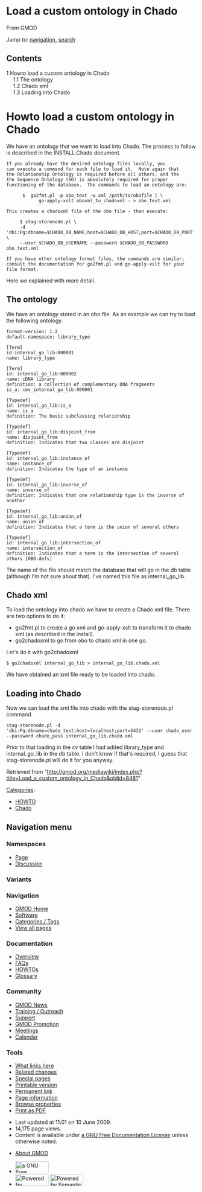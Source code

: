 <div id="mw-page-base" class="noprint">

</div>

<div id="mw-head-base" class="noprint">

</div>

<div id="content" class="mw-body" role="main">

<span id="top"></span>

<div id="mw-js-message" style="display:none;">

</div>



# <span dir="auto">Load a custom ontology in Chado</span>

<div id="bodyContent">

<div id="siteSub">

From GMOD

</div>

<div id="contentSub">

</div>

<div id="jump-to-nav" class="mw-jump">

Jump to: [navigation](#mw-navigation), [search](#p-search)

</div>

<div id="mw-content-text" class="mw-content-ltr" lang="en" dir="ltr">

<div id="toc" class="toc">

<div id="toctitle">

## Contents

</div>

- [<span class="tocnumber">1</span> <span class="toctext">Howto load a
  custom ontology in
  Chado</span>](#Howto_load_a_custom_ontology_in_Chado)
  - [<span class="tocnumber">1.1</span> <span class="toctext">The
    ontology</span>](#The_ontology)
  - [<span class="tocnumber">1.2</span> <span class="toctext">Chado
    xml</span>](#Chado_xml)
  - [<span class="tocnumber">1.3</span> <span class="toctext">Loading
    into Chado</span>](#Loading_into_Chado)

</div>

# <span id="Howto_load_a_custom_ontology_in_Chado" class="mw-headline">Howto load a custom ontology in Chado</span>

We have an ontology that we want to load into Chado. The process to
follow is described in the INSTALL.Chado document.

    If you already have the desired ontology files locally, you
    can execute a command for each file to load it.  Note again that
    the Relationship Ontology is required before all others, and the
    the Sequence Ontology (SO) is absolutely required for proper
    functioning of the database.  The commands to load an ontology are:

          $  go2fmt.pl -p obo_text -w xml /path/to/obofile | \
                go-apply-xslt oboxml_to_chadoxml - > obo_text.xml

    This creates a chadoxml file of the obo file - then execute:

         $ stag-storenode.pl \
         -d 'dbi:Pg:dbname=$CHADO_DB_NAME;host=$CHADO_DB_HOST;port=$CHADO_DB_PORT' \
         --user $CHADO_DB_USERNAME --password $CHADO_DB_PASSWORD obo_text.xml

    If you have other ontology format files, the commands are similar;
    consult the documentation for go2fmt.pl and go-apply-xslt for your
    file format.

Here we explained with more detail.

## <span id="The_ontology" class="mw-headline">The ontology</span>

We have an ontology stored in an obo file. As an example we can try to
load the following ontology.

    format-version: 1.2
    default-namespace: library_type

    [Term]
    id:internal_go_lib:000001
    name: library_type

    [Term]
    id: internal_go_lib:000002
    name: cDNA library
    definition: a collection of complementary DNA fragments
    is_a: cmv_internal_go_lib:000001

    [Typedef]
    id: internal_go_lib:is_a
    name: is_a
    definition: The basic subclassing relationship

    [Typedef]
    id: internal_go_lib:disjoint_from
    name: disjoint_from
    definition: Indicates that two classes are disjoint

    [Typedef]
    id: internal_go_lib:instance_of
    name: instance_of
    definition: Indicates the type of an instance

    [Typedef]
    id: internal_go_lib:inverse_of
    name: inverse_of
    definition: Indicates that one relationship type is the inverse of another

    [Typedef]
    id: internal_go_lib:union_of
    name: union_of
    definition: Indicates that a term is the union of several others

    [Typedef]
    id: internal_go_lib:intersection_of
    name: intersection_of
    definition: Indicates that a term is the intersection of several others [OBO:defs]

  
The name of the file should match the database that will go in the db
table (although I'm not sure about that). I've named this file as
internal_go_lib.

## <span id="Chado_xml" class="mw-headline">Chado xml</span>

To load the ontology into chado we have to create a Chado xml file.
There are two options to do it:

- go2fmt.pl to create a go xml and go-apply-xslt to transform it to
  chado xml (as described in the install).
- go2chadoxml to go from obo to chado xml in one go.

Let's do it with go2chadoxml

    $ go2chadoxml internal_go_lib > internal_go_lib.chado.xml

We have obtained an xml file ready to be loaded into chado.

## <span id="Loading_into_Chado" class="mw-headline">Loading into Chado</span>

Now we can load the xml file into chado with the stag-storenode.pl
command.

    stag-storenode.pl -d 'dbi:Pg:dbname=chado_test;host=localhost;port=5432' --user chado_user --password chado_pass internal_go_lib.chado.xml

Prior to that loading in the cv table I had added library_type and
internal_go_lib in the db table. I don't know if that's required, I
guess that stag-storenode.pl will do it for you anyway.

</div>

<div class="printfooter">

Retrieved from
"<http://gmod.org/mediawiki/index.php?title=Load_a_custom_ontology_in_Chado&oldid=8481>"

</div>

<div id="catlinks" class="catlinks">

<div id="mw-normal-catlinks" class="mw-normal-catlinks">

[Categories](Special:Categories "Special:Categories"):

- [HOWTO](Category:HOWTO "Category:HOWTO")
- [Chado](Category:Chado "Category:Chado")

</div>

</div>

<div class="visualClear">

</div>

</div>

</div>

<div id="mw-navigation">

## Navigation menu

<div id="mw-head">



<div id="left-navigation">

<div id="p-namespaces" class="vectorTabs" role="navigation"
aria-labelledby="p-namespaces-label">

### Namespaces

- <span id="ca-nstab-main"><a href="Load_a_custom_ontology_in_Chado" accesskey="c"
  title="View the content page [c]">Page</a></span>
- <span id="ca-talk"><a
  href="http://gmod.org/mediawiki/index.php?title=Talk:Load_a_custom_ontology_in_Chado&amp;action=edit&amp;redlink=1"
  accesskey="t"
  title="Discussion about the content page [t]">Discussion</a></span>

</div>

<div id="p-variants" class="vectorMenu emptyPortlet" role="navigation"
aria-labelledby="p-variants-label">

### 

### Variants[](#)

<div class="menu">

</div>

</div>

</div>

<div id="right-navigation">





</div>



</div>

</div>

</div>

<div id="mw-panel">

<div id="p-logo" role="banner">

<a href="Main_Page"
style="background-image: url(../images/GMOD-cogs.png);"
title="Visit the main page"></a>

</div>

<div id="p-Navigation" class="portal" role="navigation"
aria-labelledby="p-Navigation-label">

### Navigation

<div class="body">

- <span id="n-GMOD-Home">[GMOD Home](Main_Page)</span>
- <span id="n-Software">[Software](GMOD_Components)</span>
- <span id="n-Categories-.2F-Tags">[Categories /
  Tags](Categories)</span>
- <span id="n-View-all-pages">[View all pages](Special:AllPages)</span>

</div>

</div>

<div id="p-Documentation" class="portal" role="navigation"
aria-labelledby="p-Documentation-label">

### Documentation

<div class="body">

- <span id="n-Overview">[Overview](Overview)</span>
- <span id="n-FAQs">[FAQs](Category:FAQ)</span>
- <span id="n-HOWTOs">[HOWTOs](Category:HOWTO)</span>
- <span id="n-Glossary">[Glossary](Glossary)</span>

</div>

</div>

<div id="p-Community" class="portal" role="navigation"
aria-labelledby="p-Community-label">

### Community

<div class="body">

- <span id="n-GMOD-News">[GMOD News](GMOD_News)</span>
- <span id="n-Training-.2F-Outreach">[Training /
  Outreach](Training_and_Outreach)</span>
- <span id="n-Support">[Support](Support)</span>
- <span id="n-GMOD-Promotion">[GMOD Promotion](GMOD_Promotion)</span>
- <span id="n-Meetings">[Meetings](Meetings)</span>
- <span id="n-Calendar">[Calendar](Calendar)</span>

</div>

</div>

<div id="p-tb" class="portal" role="navigation"
aria-labelledby="p-tb-label">

### Tools

<div class="body">

- <span id="t-whatlinkshere"><a href="Special:WhatLinksHere/Load_a_custom_ontology_in_Chado"
  accesskey="j" title="A list of all wiki pages that link here [j]">What
  links here</a></span>
- <span id="t-recentchangeslinked"><a href="Special:RecentChangesLinked/Load_a_custom_ontology_in_Chado"
  accesskey="k"
  title="Recent changes in pages linked from this page [k]">Related
  changes</a></span>
- <span id="t-specialpages"><a href="Special:SpecialPages" accesskey="q"
  title="A list of all special pages [q]">Special pages</a></span>
- <span id="t-print"><a
  href="http://gmod.org/mediawiki/index.php?title=Load_a_custom_ontology_in_Chado&amp;printable=yes"
  rel="alternate" accesskey="p"
  title="Printable version of this page [p]">Printable version</a></span>
- <span id="t-permalink">[Permanent
  link](http://gmod.org/mediawiki/index.php?title=Load_a_custom_ontology_in_Chado&oldid=8481 "Permanent link to this revision of the page")</span>
- <span id="t-info">[Page
  information](http://gmod.org/mediawiki/index.php?title=Load_a_custom_ontology_in_Chado&action=info)</span>
- <span id="t-smwbrowselink"><a href="Special:Browse/Load_a_custom_ontology_in_Chado"
  rel="smw-browse">Browse properties</a></span>
- <span id="t-pdf">[Print as
  PDF](http://gmod.org/mediawiki/index.php?title=Special:PdfPrint&page=Load_a_custom_ontology_in_Chado)</span>

</div>

</div>

</div>

</div>

<div id="footer" role="contentinfo">

- <span id="footer-info-lastmod">Last updated at 11:01 on 10 June
  2009.</span>
- <span id="footer-info-viewcount">14,175 page views.</span>
- <span id="footer-info-copyright">Content is available under
  <a href="http://www.gnu.org/licenses/fdl-1.3.html" class="external"
  rel="nofollow">a GNU Free Documentation License</a> unless otherwise
  noted.</span>

<!-- -->

- <span id="footer-places-about">[About
  GMOD](GMOD:About "GMOD:About")</span>

<!-- -->

- <span id="footer-copyrightico">[<img src="http://www.gnu.org/graphics/gfdl-logo-small.png" width="88"
  height="31" alt="a GNU Free Documentation License" />](http://www.gnu.org/licenses/fdl-1.3.html)</span>
- <span id="footer-poweredbyico">[<img
  src="../mediawiki/skins/common/images/poweredby_mediawiki_88x31.png"
  width="88" height="31" alt="Powered by MediaWiki" />](http://www.mediawiki.org/)
  [<img
  src="../mediawiki/extensions/SemanticMediaWiki/resources/images/smw_button.png"
  width="88" height="31" alt="Powered by Semantic MediaWiki" />](https://www.semantic-mediawiki.org/wiki/Semantic_MediaWiki)</span>

<div style="clear:both">

</div>

</div>
